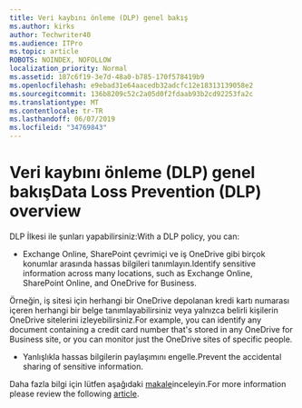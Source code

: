 ```yaml
---
title: Veri kaybını önleme (DLP) genel bakış
ms.author: kirks
author: Techwriter40
ms.audience: ITPro
ms.topic: article
ROBOTS: NOINDEX, NOFOLLOW
localization_priority: Normal
ms.assetid: 187c6f19-3e7d-48a0-b785-170f578419b9
ms.openlocfilehash: e9ebad31e64aacedb32adcfc12e18313139058e2
ms.sourcegitcommit: 136b8209c52c2a05d0f2fdaab93b2cd92253fa2c
ms.translationtype: MT
ms.contentlocale: tr-TR
ms.lasthandoff: 06/07/2019
ms.locfileid: "34769843"
---
```

# <a name="data-loss-prevention-dlp-overview"></a><span data-ttu-id="90c0a-102">Veri kaybını önleme (DLP) genel bakış</span><span class="sxs-lookup"><span data-stu-id="90c0a-102">Data Loss Prevention (DLP) overview</span></span>

<span data-ttu-id="90c0a-103">DLP İlkesi ile şunları yapabilirsiniz:</span><span class="sxs-lookup"><span data-stu-id="90c0a-103">With a DLP policy, you can:</span></span>

- <span data-ttu-id="90c0a-104">Exchange Online, SharePoint çevrimiçi ve iş OneDrive gibi birçok konumlar arasında hassas bilgileri tanımlayın.</span><span class="sxs-lookup"><span data-stu-id="90c0a-104">Identify sensitive information across many locations, such as Exchange Online, SharePoint Online, and OneDrive for Business.</span></span>


<span data-ttu-id="90c0a-105">Örneğin, iş sitesi için herhangi bir OneDrive depolanan kredi kartı numarası içeren herhangi bir belge tanımlayabilirsiniz veya yalnızca belirli kişilerin OneDrive sitelerini izleyebilirsiniz.</span><span class="sxs-lookup"><span data-stu-id="90c0a-105">For example, you can identify any document containing a credit card number that's stored in any OneDrive for Business site, or you can monitor just the OneDrive sites of specific people.</span></span>

- <span data-ttu-id="90c0a-106">Yanlışlıkla hassas bilgilerin paylaşımını engelle.</span><span class="sxs-lookup"><span data-stu-id="90c0a-106">Prevent the accidental sharing of sensitive information.</span></span>


<span data-ttu-id="90c0a-107">Daha fazla bilgi için lütfen aşağıdaki [makale](https://docs.microsoft.com/office365/securitycompliance/data-loss-prevention-policies)inceleyin.</span><span class="sxs-lookup"><span data-stu-id="90c0a-107">For more information please review the following [article](https://docs.microsoft.com/office365/securitycompliance/data-loss-prevention-policies).</span></span>

